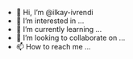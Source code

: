 - 👋 Hi, I’m @ilkay-ivrendi
- 👀 I’m interested in ...
- 🌱 I’m currently learning ...
- 💞️ I’m looking to collaborate on ...
- 📫 How to reach me ...

<!---
ilkay-ivrendi/ilkay-ivrendi is a ✨ special ✨ repository because its `README.md` (this file) appears on your GitHub profile.
You can click the Preview link to take a look at your changes.
--->
